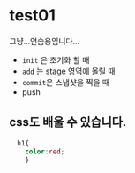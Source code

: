 # test01
그냥...연습용입니다...
- `init`  은 초기화 할 때
- `add` 는 stage 영역에 올릴 때
- `commit`은 스냅샷을 찍을 때
- push

## css도 배울 수 있습니다.
``` css
  h1{
    color:red;
    }
```
